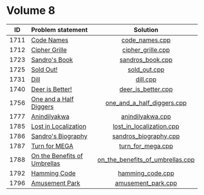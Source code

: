 # Volume 8

|  ID  |        Problem statement         |               Solution               |
|:----:|:---------------------------------|:------------------------------------:|
| 1711 | [Code Names][]                   | [code_names.cpp][]                   |
| 1712 | [Cipher Grille][]                | [cipher_grille.cpp][]                |
| 1723 | [Sandro's Book][]                | [sandros_book.cpp][]                 |
| 1725 | [Sold Out!][]                    | [sold_out.cpp][]                     |
| 1731 | [Dill][]                         | [dill.cpp][]                         |
| 1740 | [Deer is Better!][]              | [deer_is_better.cpp][]               |
| 1756 | [One and a Half Diggers][]       | [one_and_a_half_diggers.cpp][]       |
| 1777 | [Anindilyakwa][]                 | [anindilyakwa.cpp][]                 |
| 1785 | [Lost in Localization][]         | [lost_in_localization.cpp][]         |
| 1786 | [Sandro's Biography][]           | [sandros_biography.cpp][]            |
| 1787 | [Turn for MEGA][]                | [turn_for_mega.cpp][]                |
| 1788 | [On the Benefits of Umbrellas][] | [on_the_benefits_of_umbrellas.cpp][] |
| 1792 | [Hamming Code][]                 | [hamming_code.cpp][]                 |
| 1796 | [Amusement Park][]               | [amusement_park.cpp][]               |

[Code Names]:                   http://acm.timus.ru/problem.aspx?space=1&num=1711
[Cipher Grille]:                http://acm.timus.ru/problem.aspx?space=1&num=1712
[Sandro's Book]:                http://acm.timus.ru/problem.aspx?space=1&num=1723
[Sold Out!]:                    http://acm.timus.ru/problem.aspx?space=1&num=1725
[Dill]:                         http://acm.timus.ru/problem.aspx?space=1&num=1731
[Deer is Better!]:              http://acm.timus.ru/problem.aspx?space=1&num=1740
[One and a half Diggers]:       http://acm.timus.ru/problem.aspx?space=1&num=1756
[Anindilyakwa]:                 http://acm.timus.ru/problem.aspx?space=1&num=1777
[Lost in Localization]:         http://acm.timus.ru/problem.aspx?space=1&num=1785
[Sandro's Biography]:           http://acm.timus.ru/problem.aspx?space=1&num=1786
[Turn for MEGA]:                http://acm.timus.ru/problem.aspx?space=1&num=1787
[On the Benefits of Umbrellas]: http://acm.timus.ru/problem.aspx?space=1&num=1788
[Hamming Code]:                 http://acm.timus.ru/problem.aspx?space=1&num=1792
[Amusement Park]:               http://acm.timus.ru/problem.aspx?space=1&num=1796

[code_names.cpp]:                   code_names.cpp
[cipher_grille.cpp]:                cipher_grille.cpp
[sandros_book.cpp]:                 sandros_book.cpp
[sold_out.cpp]:                     sold_out.cpp
[dill.cpp]:                         dill.cpp
[deer_is_better.cpp]:               deer_is_better.cpp
[one_and_a_half_diggers.cpp]:       one_and_a_half_diggers.cpp
[anindilyakwa.cpp]:                 anindilyakwa.cpp
[lost_in_localization.cpp]:         lost_in_localization.cpp
[sandros_biography.cpp]:            sandros_biography.cpp
[turn_for_mega.cpp]:                turn_for_mega.cpp
[on_the_benefits_of_umbrellas.cpp]: on_the_benefits_of_umbrellas.cpp
[hamming_code.cpp]:                 hamming_code.cpp
[amusement_park.cpp]:               amusement_park.cpp
